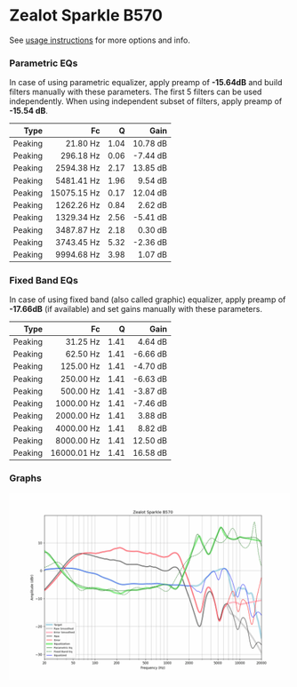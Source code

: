 # Zealot Sparkle B570
See [usage instructions](https://github.com/jaakkopasanen/AutoEq#usage) for more options and info.

### Parametric EQs
In case of using parametric equalizer, apply preamp of **-15.64dB** and build filters manually
with these parameters. The first 5 filters can be used independently.
When using independent subset of filters, apply preamp of **-15.54 dB**.

| Type    | Fc          |    Q | Gain     |
|--------:|------------:|-----:|---------:|
| Peaking | 21.80 Hz    | 1.04 | 10.78 dB |
| Peaking | 296.18 Hz   | 0.06 | -7.44 dB |
| Peaking | 2594.38 Hz  | 2.17 | 13.85 dB |
| Peaking | 5481.41 Hz  | 1.96 | 9.54 dB  |
| Peaking | 15075.15 Hz | 0.17 | 12.04 dB |
| Peaking | 1262.26 Hz  | 0.84 | 2.62 dB  |
| Peaking | 1329.34 Hz  | 2.56 | -5.41 dB |
| Peaking | 3487.87 Hz  | 2.18 | 0.30 dB  |
| Peaking | 3743.45 Hz  | 5.32 | -2.36 dB |
| Peaking | 9994.68 Hz  | 3.98 | 1.07 dB  |

### Fixed Band EQs
In case of using fixed band (also called graphic) equalizer, apply preamp of **-17.66dB**
(if available) and set gains manually with these parameters.

| Type    | Fc          |    Q | Gain     |
|--------:|------------:|-----:|---------:|
| Peaking | 31.25 Hz    | 1.41 | 4.64 dB  |
| Peaking | 62.50 Hz    | 1.41 | -6.66 dB |
| Peaking | 125.00 Hz   | 1.41 | -4.70 dB |
| Peaking | 250.00 Hz   | 1.41 | -6.63 dB |
| Peaking | 500.00 Hz   | 1.41 | -3.87 dB |
| Peaking | 1000.00 Hz  | 1.41 | -7.46 dB |
| Peaking | 2000.00 Hz  | 1.41 | 3.88 dB  |
| Peaking | 4000.00 Hz  | 1.41 | 8.82 dB  |
| Peaking | 8000.00 Hz  | 1.41 | 12.50 dB |
| Peaking | 16000.01 Hz | 1.41 | 16.58 dB |

### Graphs
![](./Zealot%20Sparkle%20B570.png)